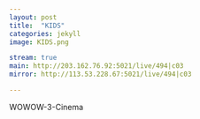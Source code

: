 ```yaml
---
layout: post
title:  "KIDS"
categories: jekyll
image: KIDS.png

stream: true
main: http://203.162.76.92:5021/live/494|c03
mirror: http://113.53.228.67:5021/live/494|c03

---
```

WOWOW-3-Cinema